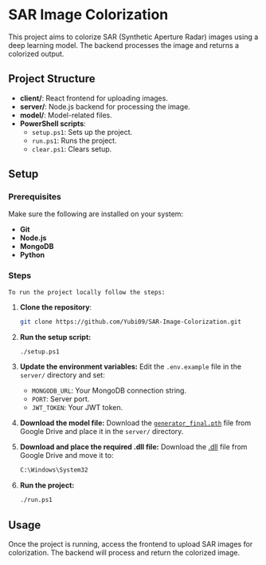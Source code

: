 # SAR Image Colorization

This project aims to colorize SAR (Synthetic Aperture Radar) images using a deep learning model. The backend processes the image and returns a colorized output.

## Project Structure

-   **client/**: React frontend for uploading images.
-   **server/**: Node.js backend for processing the image.
-   **model/**: Model-related files.
-   **PowerShell scripts**:
    -   `setup.ps1`: Sets up the project.
    -   `run.ps1`: Runs the project.
    -   `clear.ps1`: Clears setup.

## Setup

### Prerequisites

Make sure the following are installed on your system:

-   **Git**
-   **Node.js**
-   **MongoDB**
-   **Python**

### Steps

    To run the project locally follow the steps:

1. **Clone the repository**:
    ```bash
    git clone https://github.com/Yubi09/SAR-Image-Colorization.git
    ```
2. **Run the setup script:**

    ```bash
    ./setup.ps1
    ```

3. **Update the environment variables:** Edit the `.env.example` file in the `server/` directory and set:

    - `MONGODB_URL`: Your MongoDB connection string.
    - `PORT`: Server port.
    - `JWT_TOKEN`: Your JWT token.

4. **Download the model file:** Download the [`generator_final.pth`](https://drive.google.com/file/d/1-1DoIwbtnbrbtn_4wbqn3JpFY9N-cnU3/view?usp=drive_link) file from Google Drive and place it in the `server/` directory.
5. **Download and place the required .dll file:** Download the [.dll](https://drive.google.com/file/d/1f22d95pLoRq3ck4uuXNOd7b4Q3pqQ_N_/view?usp=sharing) file from Google Drive and move it to:
    ```bash
    C:\Windows\System32
    ```
6. **Run the project:**
    ```bash
    ./run.ps1
    ```

## Usage

Once the project is running, access the frontend to upload SAR images for colorization. The backend will process and return the colorized image.

